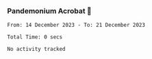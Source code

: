 ### Pandemonium Acrobat 🤸

<!--START_SECTION:waka-->

```all_time
From: 14 December 2023 - To: 21 December 2023

Total Time: 0 secs

No activity tracked
```

<!--END_SECTION:waka-->
